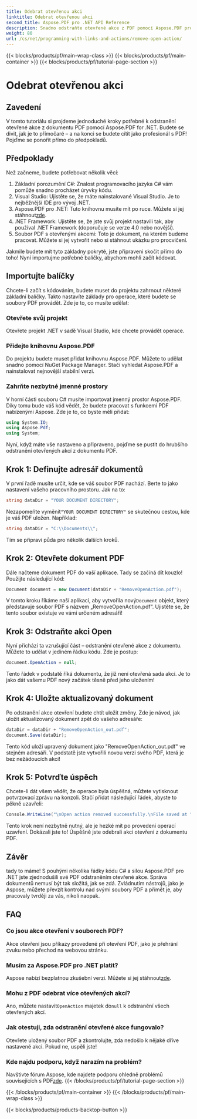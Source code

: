 ```yaml
---
title: Odebrat otevřenou akci
linktitle: Odebrat otevřenou akci
second_title: Aspose.PDF pro .NET API Reference
description: Snadno odstraňte otevřené akce z PDF pomocí Aspose.PDF pro .NET! Jednoduchý návod s podrobnými pokyny pro efektivní správu PDF.
weight: 80
url: /cs/net/programming-with-links-and-actions/remove-open-action/
---
```


{{< blocks/products/pf/main-wrap-class >}}
{{< blocks/products/pf/main-container >}}
{{< blocks/products/pf/tutorial-page-section >}}

# Odebrat otevřenou akci

## Zavedení

V tomto tutoriálu si projdeme jednoduché kroky potřebné k odstranění otevřené akce z dokumentu PDF pomocí Aspose.PDF for .NET. Budete se divit, jak je to přímočaré – a na konci se budete cítit jako profesionál s PDF! Pojďme se ponořit přímo do předpokladů.

## Předpoklady

Než začneme, budete potřebovat několik věcí:

1. Základní porozumění C#: Znalost programovacího jazyka C# vám pomůže snadno procházet úryvky kódu.
2. Visual Studio: Ujistěte se, že máte nainstalované Visual Studio. Je to nejběžnější IDE pro vývoj .NET.
3.  Aspose.PDF pro .NET: Tuto knihovnu musíte mít po ruce. Můžete si jej stáhnout[zde](https://releases.aspose.com/pdf/net/). 
4. .NET Framework: Ujistěte se, že jste svůj projekt nastavili tak, aby používal .NET Framework (doporučuje se verze 4.0 nebo novější).
5. Soubor PDF s otevřenými akcemi: Toto je dokument, na kterém budeme pracovat. Můžete si jej vytvořit nebo si stáhnout ukázku pro procvičení.

Jakmile budete mít tyto základny pokryté, jste připraveni skočit přímo do toho! Nyní importujme potřebné balíčky, abychom mohli začít kódovat.

## Importujte balíčky

Chcete-li začít s kódováním, budete muset do projektu zahrnout některé základní balíčky. Takto nastavíte základy pro operace, které budete se soubory PDF provádět. Zde je to, co musíte udělat:

### Otevřete svůj projekt

Otevřete projekt .NET v sadě Visual Studio, kde chcete provádět operace.

### Přidejte knihovnu Aspose.PDF

Do projektu budete muset přidat knihovnu Aspose.PDF. Můžete to udělat snadno pomocí NuGet Package Manager. Stačí vyhledat Aspose.PDF a nainstalovat nejnovější stabilní verzi.

### Zahrňte nezbytné jmenné prostory

V horní části souboru C# musíte importovat jmenný prostor Aspose.PDF. Díky tomu bude váš kód vědět, že budete pracovat s funkcemi PDF nabízenými Aspose. Zde je to, co byste měli přidat:

```csharp
using System.IO;
using Aspose.Pdf;
using System;
```

Nyní, když máte vše nastaveno a připraveno, pojďme se pustit do hrubšího odstranění otevřených akcí z dokumentu PDF.

## Krok 1: Definujte adresář dokumentů

V první řadě musíte určit, kde se váš soubor PDF nachází. Berte to jako nastavení vašeho pracovního prostoru. Jak na to:

```csharp
string dataDir = "YOUR DOCUMENT DIRECTORY";
```

 Nezapomeňte vyměnit`"YOUR DOCUMENT DIRECTORY"` se skutečnou cestou, kde je váš PDF uložen. Například:

```csharp
string dataDir = "C:\\Documents\\";
```

Tím se připraví půda pro několik dalších kroků. 

## Krok 2: Otevřete dokument PDF

Dále načteme dokument PDF do vaší aplikace. Tady se začíná dít kouzlo! Použijte následující kód:

```csharp
Document document = new Document(dataDir + "RemoveOpenAction.pdf");
```

 V tomto kroku říkáme naší aplikaci, aby vytvořila nový`Document` objekt, který představuje soubor PDF s názvem „RemoveOpenAction.pdf“. Ujistěte se, že tento soubor existuje ve vámi určeném adresáři!

## Krok 3: Odstraňte akci Open

Nyní přichází ta vzrušující část – odstranění otevřené akce z dokumentu. Můžete to udělat v jediném řádku kódu. Zde je postup:

```csharp
document.OpenAction = null;
```

Tento řádek v podstatě říká dokumentu, že již není otevřená sada akcí. Je to jako dát vašemu PDF nový začátek těsně před jeho uložením!

## Krok 4: Uložte aktualizovaný dokument

Po odstranění akce otevření budete chtít uložit změny. Zde je návod, jak uložit aktualizovaný dokument zpět do vašeho adresáře:

```csharp
dataDir = dataDir + "RemoveOpenAction_out.pdf";
document.Save(dataDir);
```

Tento kód uloží upravený dokument jako "RemoveOpenAction_out.pdf" ve stejném adresáři. V podstatě jste vytvořili novou verzi svého PDF, která je bez nežádoucích akcí!

## Krok 5: Potvrďte úspěch

Chcete-li dát všem vědět, že operace byla úspěšná, můžete vytisknout potvrzovací zprávu na konzoli. Stačí přidat následující řádek, abyste to pěkně uzavřeli:

```csharp
Console.WriteLine("\nOpen action removed successfully.\nFile saved at " + dataDir);
```

Tento krok není nezbytně nutný, ale je hezké mít po provedení operací uzavření. Dokázali jste to! Úspěšně jste odebrali akci otevření z dokumentu PDF.

## Závěr

tady to máme! S pouhými několika řádky kódu C# a silou Aspose.PDF pro .NET jste zjednodušili své PDF odstraněním otevřené akce. Správa dokumentů nemusí být tak složitá, jak se zdá. Zvládnutím nástrojů, jako je Aspose, můžete převzít kontrolu nad svými soubory PDF a přimět je, aby pracovaly tvrději za vás, nikoli naopak.

## FAQ

### Co jsou akce otevření v souborech PDF?
Akce otevření jsou příkazy provedené při otevření PDF, jako je přehrání zvuku nebo přechod na webovou stránku.

### Musím za Aspose.PDF pro .NET platit?
 Aspose nabízí bezplatnou zkušební verzi. Můžete si jej stáhnout[zde](https://releases.aspose.com/).

### Mohu z PDF odebrat více otevřených akcí?
 Ano, můžete nastavit`OpenAction` majetek do`null` k odstranění všech otevřených akcí.

### Jak otestuji, zda odstranění otevřené akce fungovalo?
Otevřete uložený soubor PDF a zkontrolujte, zda nedošlo k nějaké dříve nastavené akci. Pokud ne, uspěli jste!

### Kde najdu podporu, když narazím na problém?
 Navštivte fórum Aspose, kde najdete podporu ohledně problémů souvisejících s PDF[zde](https://forum.aspose.com/c/pdf/10).
{{< /blocks/products/pf/tutorial-page-section >}}

{{< /blocks/products/pf/main-container >}}
{{< /blocks/products/pf/main-wrap-class >}}

{{< blocks/products/products-backtop-button >}}
